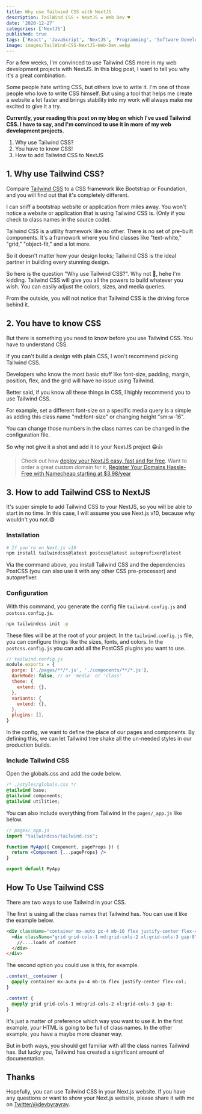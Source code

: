 ```yaml
---
title: Why use Tailwind CSS with NextJS
description: TailWind CSS + NextJS = Web Dev ♥️
date: '2020-12-27'
categories: ['NextJS']
published: true
tags: ['React', 'JavaScript', 'NextJS', 'Programming', 'Software Development']
image: images/TailWind-CSS-NextJS-Web-Dev.webp
---
```


For a few weeks, I'm convinced to use Tailwind CSS more in my web development projects with NextJS. In this blog post, I want to tell you why it's a great combination.

Some people hate writing CSS, but others love to write it. I'm one of those people who love to write CSS himself. But using a tool that helps me create a website a lot faster and brings stability into my work will always make me excited to give it a try.

**Currently, your reading this post on my blog on which I've used Tailwind CSS. I have to say, and I'm convinced to use it in more of my web development projects.**

1. Why use Tailwind CSS?
2. You have to know CSS!
3. How to add Tailwind CSS to NextJS


## 1. Why use Tailwind CSS?

Compare [Tailwind CSS](https://tailwindcss.com/) to a CSS framework like Bootstrap or Foundation, and you will find out that it's completely different.

I can sniff a bootstrap website or application from miles away. You won't notice a website or application that is using Tailwind CSS is. (Only if you check to class names in the source code).

Tailwind CSS is a utility framework like no other. There is no set of pre-built components. It's a framework where you find classes like "text-white," "grid," "object-fit," and a lot more.

So it doesn't matter how your design looks; Tailwind CSS is the ideal partner in building every stunning design.

So here is the question "Why use Tailwind CSS?". Why not 🤣, hehe I'm kidding. Tailwind CSS will give you all the powers to build whatever you wish. You can easily adjust the colors, sizes, and media queries.

From the outside, you will not notice that Tailwind CSS is the driving force behind it.

## 2. You have to know CSS

But there is something you need to know before you use Tailwind CSS. You have to understand CSS.

If you can't build a design with plain CSS, I won't recommend picking Tailwind CSS.

Developers who know the most basic stuff like font-size, padding, margin, position, flex, and the grid will have no issue using Tailwind.

Better said, if you know all these things in CSS, I highly recommend you to use Tailwind CSS.

For example, set a different font-size on a specific media query is a simple as adding this class name "md:font-size" or changing height "sm:w-16".

You can change those numbers in the class names can be changed in the configuration file.

So why not give it a shot and add it to your NextJS project 😁👍

> Check out how [deploy your NextJS easy, fast and for free](https://byrayray.dev/posts/2020-12-21-nextjs-jamstack-getting-started). Want to order a great custom domain for it, <a href="https://www.dpbolvw.net/click-100299090-11429042" target="_top">Register Your Domains Hassle-Free with Namecheap starting at $3.98/year</a><img src="https://www.lduhtrp.net/image-100299090-11429042" width="1" height="1" border="0"/>

## 3. How to add Tailwind CSS to NextJS

It's super simple to add Tailwind CSS to your NextJS, so you will be able to start in no time. In this case, I will assume you use Next.js v10, because why wouldn't you not.😄


### Installation
```bash
# If you're on Next.js v10
npm install tailwindcss@latest postcss@latest autoprefixer@latest
```

Via the command above, you install Tailwind CSS and the dependencies PostCSS (you can also use it with any other CSS pre-processor) and autoprefixer.

### Configuration

With this command, you generate the config file `tailwind.config.js` and `postcss.config.js`. 

```bash
npx tailwindcss init -p
```

These files will be at the root of your project. In the `tailwind.config.js` file, you can configure things like the sizes, fonts, and colors. In the `postcss.config.js` you can add all the PostCSS plugins you want to use.

```jsx
// tailwind.config.js
module.exports = {
  purge: ['./pages/**/*.js', './components/**/*.js'],
  darkMode: false, // or 'media' or 'class'
  theme: {
    extend: {},
  },
  variants: {
    extend: {},
  },
  plugins: [],
}
```

In the config, we want to define the place of our pages and components. By defining this, we can let Tailwind tree shake all the un-needed styles in our production builds.

### Include Tailwind CSS

Open the globals.css and add the code below.

```css
/* ./styles/globals.css */
@tailwind base;
@tailwind components;
@tailwind utilities;
```

You can also include everything from Tailwind in the `pages/_app.js` like below.

```jsx
// pages/_app.js
import "tailwindcss/tailwind.css";

function MyApp({ Component, pageProps }) {
  return <Component {...pageProps} />
}

export default MyApp
```

## How To Use Tailwind CSS

There are two ways to use Tailwind in your CSS.

The first is using all the class names that Tailwind has. You can use it like the example below.

```html
<div className="container mx-auto px-4 mb-16 flex justify-center flex-col">
  <div className="grid grid-cols-1 md:grid-cols-2 xl:grid-cols-3 gap-8">
    //....loads of content
  </div>
</div>  
```

The second option you could use is this, for example.

```css
.content__container {
  @apply container mx-auto px-4 mb-16 flex justify-center flex-col;
}

.content {
  @apply grid grid-cols-1 md:grid-cols-2 xl:grid-cols-3 gap-8;
}
```

It's just a matter of preference which way you want to use it. In the first example, your HTML is going to be full of class names. In the other example, you have a maybe more cleaner way.

But in both ways, you should get familiar with all the class names Tailwind has. But lucky you, Tailwind has created a significant amount of documentation.

## Thanks

Hopefully, you can use Tailwind CSS in your Next.js website. If you have any questions or want to show your Next.js website, please share it with me on [Twitter/@devbyrayray](https://twitter.com/devbyrayray).
